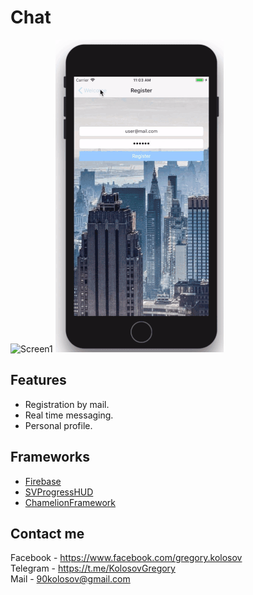 # Chat
![Screen1](https://github.com/GregoryKolosov/Chat/blob/master/Chat1Gif.gif)
![Screen2](https://github.com/GregoryKolosov/Chat/blob/master/Chat2Gif.gif)
## Features
* Registration by mail.
* Real time messaging.
* Personal profile.
## Frameworks
* [Firebase](https://firebase.google.com/)
* [SVProgressHUD](https://github.com/SVProgressHUD/SVProgressHUD)
* [ChamelionFramework](https://github.com/viccalexander/Chameleon)
## Contact me 
Facebook - https://www.facebook.com/gregory.kolosov
<br>
Telegram - https://t.me/KolosovGregory
<br>
Mail - <90kolosov@gmail.com>
